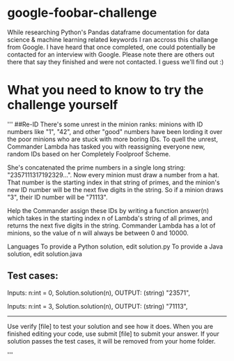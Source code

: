 # google-foobar-challenge
While researching Python's Pandas dataframe documentation for data science &amp; machine learning related keywords I ran accross this challange from Google.  I have heard that once completed, one could potentially be contacted for an interview with Google. Please note there are others out there that say they finished and were not contacted. I guess we'll find out :) 


# What you need to know to try the challenge yourself
'''
##Re-ID
There's some unrest in the minion ranks: minions with ID numbers like "1", "42", and other "good" numbers have been lording it over the poor minions who are stuck with more boring IDs. To quell the unrest, Commander Lambda has tasked you with reassigning everyone new, random IDs based on her Completely Foolproof Scheme.

She's concatenated the prime numbers in a single long string: "2357111317192329...". Now every minion must draw a number from a hat. That number is the starting index in that string of primes, and the minion's new ID number will be the next five digits in the string. So if a minion draws "3", their ID number will be "71113".

Help the Commander assign these IDs by writing a function answer(n) which takes in the starting index n of Lambda's string of all primes, and returns the next five digits in the string. Commander Lambda has a lot of minions, so the value of n will always be between 0 and 10000.

Languages
To provide a Python solution, edit solution.py To provide a Java solution, edit solution.java


Test cases:
-----------
Inputs: n:int = 0,
Solution.solution(n),
OUTPUT: (string) "23571",

Inputs: n:int = 3, 
Solution.solution(n),
OUTPUT: (string) "71113",
________________________________________________________________________
Use verify [file] to test your solution and see how it does. When you are finished editing your code, use submit [file] to submit your answer. If your solution passes the test cases, it will be removed from your home folder.

'''
